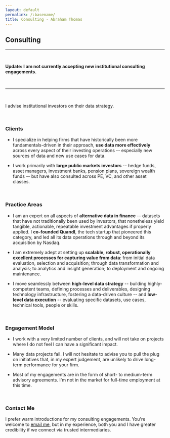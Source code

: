 ```yaml
---
layout: default
permalink: /:basename/
title: Consulting · Abraham Thomas
---
```


## Consulting

----

<br/>

**Update: I am not currently accepting new institutional consulting engagements.**

<br/>

-----

<br/>


I advise institutional investors on their data strategy.

<br/>

### Clients

* I specialize in helping firms that have historically been more fundamentals-driven in their approach, **use data more effectively** across every aspect of their investing operations --  especially new sources of data and new use cases for data.

* I work primarily with **large public markets investors** -- hedge funds, asset managers, investment banks, pension plans, sovereign wealth funds -- but have also consulted across PE, VC, and other asset classes.  

<br/>

### Practice Areas

* I am an expert on all aspects of **alternative data in finance** -- datasets that have not traditionally been used by investors, that nonetheless yield tangible, actionable, repeatable investment advantages if properly applied.  I **co-founded Quandl**, the tech startup that pioneered this category, and led all its data operations through and beyond its acquisition by Nasdaq.

* I am extremely adept at setting up **scalable, robust, operationally excellent processes for capturing value from data**: from initial data evaluation, selection and acquisition; through data transformation and analysis; to analytics and insight generation; to deployment and ongoing maintenance.  

* I move seamlessly between **high-level data strategy** --  building highly-competent teams, defining processes and deliverables, designing technology infrastructure, fostering a data-driven culture -- and **low-level data execution** -- evaluating specific datasets, use cases, technical tools, people or skills.

<br/>

### Engagement Model

* I work with a very limited number of clients, and will not take on projects where I do not feel I can have a significant impact.

* Many data projects fail.  I will not hesitate to advise you to pull the plug on initiatives that, in my expert judgement, are unlikely to drive long-term performance for your firm.  

* Most of my engagements are in the form of short- to medium-term advisory agreements.  I'm not in the market for full-time employment at this time.  

<!-- * My services are not cheap.  I am one of the world's leading experts on alternative data and data-driven investing, and my compensation reflects that.-->   

<br/>

### Contact Me

I prefer warm introductions for my consulting engagements.  You're welcome to [email me](mailto:at@abrahamthomas.info), but in my experience, both you and I have greater credibility if we connect via trusted intermediaries.

<br/>
<br/>
<br/>
